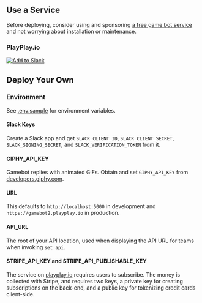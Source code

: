 ## Use a Service

Before deploying, consider using and sponsoring [a free game bot service](https://gamebot2.playplay.io) and not worrying about installation or maintenance.

### PlayPlay.io

[![Add to Slack](https://platform.slack-edge.com/img/add_to_slack@2x.png)](https://gamebot2.playplay.io)

## Deploy Your Own

### Environment

See [.env.sample](.env.sample) for environment variables. 

#### Slack Keys

Create a Slack app and get `SLACK_CLIENT_ID`, `SLACK_CLIENT_SECRET`, `SLACK_SIGNING_SECRET`, and `SLACK_VERIFICATION_TOKEN` from it.

#### GIPHY_API_KEY

Gamebot replies with animated GIFs. Obtain and set `GIPHY_API_KEY` from [developers.giphy.com](https://developers.giphy.com).

#### URL

This defaults to `http://localhost:5000` in development and `https://gamebot2.playplay.io` in production.

#### API_URL

The root of your API location, used when displaying the API URL for teams when invoking `set api`.

#### STRIPE_API_KEY and STRIPE_API_PUBLISHABLE_KEY

The service on [playplay.io](https://gamebot2.playplay.io) requires users to subscribe. The money is collected with Stripe, and requires two keys, a private key for creating subscriptions on the back-end, and a public key for tokenizing credit cards client-side.
